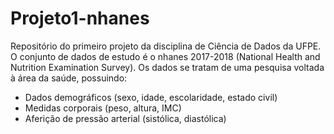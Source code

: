 # Projeto1-nhanes

Repositório do primeiro projeto da disciplina de Ciência de Dados da UFPE. O conjunto de dados de estudo é o nhanes 2017-2018 (National Health and Nutrition Examination Survey). Os dados se tratam de uma pesquisa voltada à área da saúde, possuindo:
- Dados demográficos (sexo, idade, escolaridade, estado civil)
- Medidas corporais (peso, altura, IMC)
- Aferição de pressão arterial (sistólica, diastólica)
